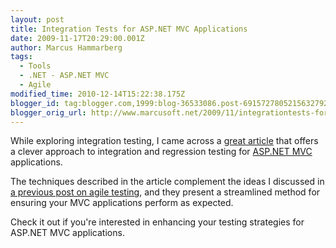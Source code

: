 ```yaml
---
layout: post
title: Integration Tests for ASP.NET MVC Applications
date: 2009-11-17T20:29:00.001Z
author: Marcus Hammarberg
tags:
  - Tools
  - .NET - ASP.NET MVC
  - Agile
modified_time: 2010-12-14T15:22:38.175Z
blogger_id: tag:blogger.com,1999:blog-36533086.post-6915727805215632792
blogger_orig_url: http://www.marcusoft.net/2009/11/integrationtests-for-aspnet-mvc.html
---
```


While exploring integration testing, I came across a [great article](http://blog.codeville.net/2009/06/11/integration-testing-your-aspnet-mvc-application/) that offers a clever approach to integration and regression testing for [ASP.NET MVC](http://www.asp.net/mVC/) applications.

The techniques described in the article complement the ideas I discussed in [a previous post on agile testing](http://www.marcusoft.net/2009/11/agile-testing-some-thoughts-after.html), and they present a streamlined method for ensuring your MVC applications perform as expected.

Check it out if you're interested in enhancing your testing strategies for ASP.NET MVC applications.
